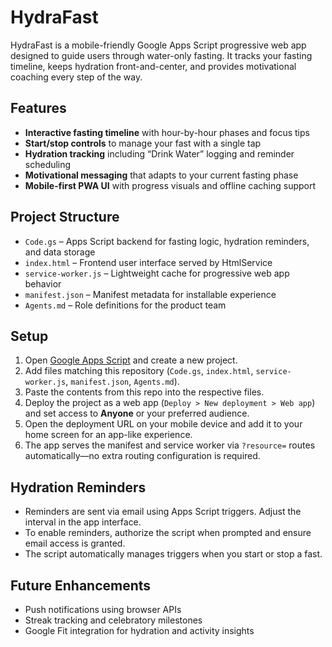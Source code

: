 # HydraFast

HydraFast is a mobile-friendly Google Apps Script progressive web app designed to guide users through water-only fasting. It tracks your fasting timeline, keeps hydration front-and-center, and provides motivational coaching every step of the way.

## Features
- **Interactive fasting timeline** with hour-by-hour phases and focus tips
- **Start/stop controls** to manage your fast with a single tap
- **Hydration tracking** including “Drink Water” logging and reminder scheduling
- **Motivational messaging** that adapts to your current fasting phase
- **Mobile-first PWA UI** with progress visuals and offline caching support

## Project Structure
- `Code.gs` – Apps Script backend for fasting logic, hydration reminders, and data storage
- `index.html` – Frontend user interface served by HtmlService
- `service-worker.js` – Lightweight cache for progressive web app behavior
- `manifest.json` – Manifest metadata for installable experience
- `Agents.md` – Role definitions for the product team

## Setup
1. Open [Google Apps Script](https://script.google.com) and create a new project.
2. Add files matching this repository (`Code.gs`, `index.html`, `service-worker.js`, `manifest.json`, `Agents.md`).
3. Paste the contents from this repo into the respective files.
4. Deploy the project as a web app (`Deploy > New deployment > Web app`) and set access to **Anyone** or your preferred audience.
5. Open the deployment URL on your mobile device and add it to your home screen for an app-like experience.
6. The app serves the manifest and service worker via `?resource=` routes automatically—no extra routing configuration is required.

## Hydration Reminders
- Reminders are sent via email using Apps Script triggers. Adjust the interval in the app interface.
- To enable reminders, authorize the script when prompted and ensure email access is granted.
- The script automatically manages triggers when you start or stop a fast.

## Future Enhancements
- Push notifications using browser APIs
- Streak tracking and celebratory milestones
- Google Fit integration for hydration and activity insights
